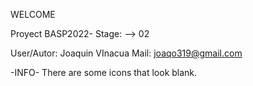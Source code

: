 WELCOME

Proyect BASP2022-
Stage: --> 02

User/Autor: Joaquin VInacua
Mail: joaqo319@gmail.com

-INFO-
There are some icons that look blank.
